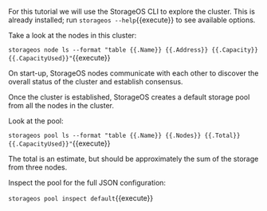 For this tutorial we will use the StorageOS CLI to explore the cluster. This is
already installed; run `storageos --help`{{execute}} to see available options.

Take a look at the nodes in this cluster:

`storageos node ls --format "table {{.Name}} {{.Address}} {{.Capacity}} {{.CapacityUsed}}"`{{execute}}

On start-up, StorageOS nodes communicate with each other to discover the overall
status of the cluster and establish consensus.

Once the cluster is established, StorageOS creates a default storage pool from all the nodes in the cluster.

Look at the pool:

`storageos pool ls --format "table {{.Name}} {{.Nodes}} {{.Total}} {{.CapacityUsed}}"`{{execute}}

The total is an estimate, but should be approximately the sum of the storage from three nodes.

Inspect the pool for the full JSON configuration:

`storageos pool inspect default`{{execute}}
